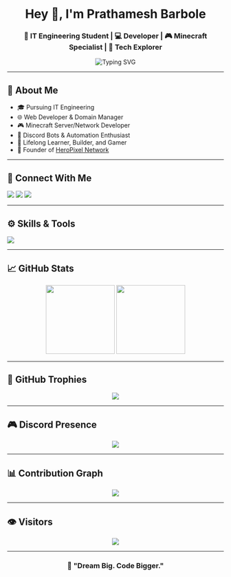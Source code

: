 <h1 align="center">Hey 👋, I'm Prathamesh Barbole</h1>
<h3 align="center">🚀 IT Engineering Student | 💻 Developer | 🎮 Minecraft Specialist | 🤖 Tech Explorer</h3>

<p align="center">
  <img src="https://readme-typing-svg.demolab.com?font=Fira+Code&size=22&pause=1000&color=36BCF7&center=true&vCenter=true&width=435&lines=Software+Developer;Minecraft+Server+Developer;Discord+Bot+Creator;Web+Developer;Always+Learning+New+Techs" alt="Typing SVG" />
</p>

---

## 🌟 About Me

- 🎓 Pursuing IT Engineering  
- 🌐 Web Developer & Domain Manager  
- 🎮 Minecraft Server/Network Developer  
- 🤖 Discord Bots & Automation Enthusiast  
- 🧠 Lifelong Learner, Builder, and Gamer  
- 🔭 Founder of [HeroPixel Network](http://www.heroos.tech)

---

## 🔗 Connect With Me

<p align="left">
  <a href="mailto:heropixelnetwork@gmail.com"><img src="https://img.shields.io/badge/Gmail-D14836?style=for-the-badge&logo=gmail&logoColor=white"></a>
  <a href="https://discord.com/users/794211471516893204"><img src="https://img.shields.io/badge/Discord-7289DA?style=for-the-badge&logo=discord&logoColor=white"></a>
  <a href="http://www.heroos.tech"><img src="https://img.shields.io/badge/My Website-1DA1F2?style=for-the-badge&logo=google-chrome&logoColor=white"></a>
</p>

---

## ⚙️ Skills & Tools

<p align="left">
  <img src="https://skillicons.dev/icons?i=html,css,js,java,python,cpp,nodejs,express,github,vscode,mongodb,mysql,linux,discord,figma" />
</p>

---

## 📈 GitHub Stats

<div align="center">
  <img height="160" src="https://github-readme-stats.vercel.app/api?username=2208Prathamesh&show_icons=true&theme=tokyonight&count_private=true&hide_border=true" />
  <img height="160" src="https://github-readme-stats.vercel.app/api/top-langs/?username=2208Prathamesh&layout=compact&theme=tokyonight&hide_border=true" />
</div>

---

## 🧩 GitHub Trophies

<p align="center">
  <img src="https://github-profile-trophy.vercel.app/?username=2208Prathamesh&theme=algolia&row=1&margin-w=10" />
</p>

---

## 🎮 Discord Presence

<p align="center">
  <a href="https://discord.com/users/794211471516893204">
    <img src="https://lanyard.cnrad.dev/api/794211471516893204?theme=light&bg=transparent&animated=true&hideDiscriminators=false&borderRadius=10px" />
  </a>
</p>

---

## 📊 Contribution Graph

<p align="center">
  <img src="https://github-readme-activity-graph.vercel.app/graph?username=2208Prathamesh&theme=react-dark&hide_border=true&area=true" />
</p>

---

## 👁️ Visitors

<p align="center">
  <img src="https://komarev.com/ghpvc/?username=2208Prathamesh&style=flat-square&color=blue" />
</p>

---

<h3 align="center">💬 "Dream Big. Code Bigger."</h3>

